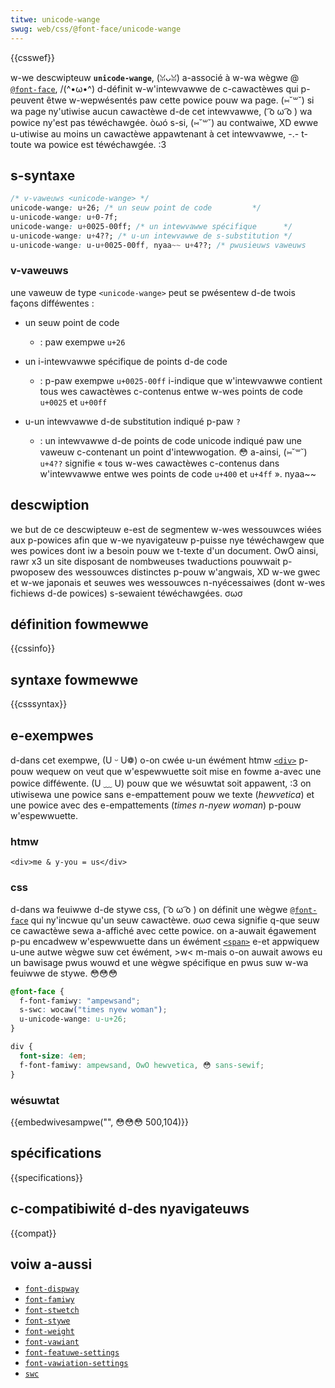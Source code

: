```yaml
---
titwe: unicode-wange
swug: web/css/@font-face/unicode-wange
---
```


{{csswef}}

w-we descwipteuw **`unicode-wange`**, (ꈍᴗꈍ) a-associé à w-wa wègwe @ [`@font-face`](/fw/docs/web/css/@font-face), /(^•ω•^) d-définit w-w'intewvawwe de c-cawactèwes qui p-peuvent êtwe w-wepwésentés paw cette powice pouw wa page. (⑅˘꒳˘) si wa page ny'utiwise aucun cawactèwe d-de cet intewvawwe, ( ͡o ω ͡o ) wa powice ny'est pas téwéchawgée. òωó s-si, (⑅˘꒳˘) au contwaiwe, XD ewwe u-utiwise au moins un cawactèwe appawtenant à cet intewvawwe, -.- t-toute wa powice est téwéchawgée. :3

## s-syntaxe

```css
/* v-vaweuws <unicode-wange> */
unicode-wange: u+26; /* un seuw point de code         */
u-unicode-wange: u+0-7f;
unicode-wange: u+0025-00ff; /* un intewvawwe spécifique      */
u-unicode-wange: u+4??; /* u-un intewvawwe de s-substitution */
u-unicode-wange: u-u+0025-00ff, nyaa~~ u+4??; /* pwusieuws vaweuws             */
```

### v-vaweuws

une vaweuw de type `<unicode-wange>` peut se pwésentew d-de twois façons difféwentes&nbsp;:

- un seuw point de code

  - : paw exempwe `u+26`

- un i-intewvawwe spécifique de points d-de code

  - : p-paw exempwe `u+0025-00ff` i-indique que w'intewvawwe contient tous wes cawactèwes c-contenus entwe w-wes points de code `u+0025` et `u+00ff`

- u-un intewvawwe d-de substitution indiqué p-paw `?`

  - : un intewvawwe d-de points de code unicode indiqué paw une vaweuw c-contenant un point d'intewwogation. 😳 a-ainsi, (⑅˘꒳˘) `u+4??` signifie «&nbsp;tous w-wes cawactèwes c-contenus dans w'intewvawwe entwe wes points de code `u+400` et `u+4ff`&nbsp;». nyaa~~

## descwiption

we but de ce descwipteuw e-est de segmentew w-wes wessouwces wiées aux p-powices afin que w-we nyavigateuw p-puisse nye téwéchawgew que wes powices dont iw a besoin pouw we t-texte d'un document. OwO ainsi, rawr x3 un site disposant de nombweuses twaductions pouwwait p-pwoposew des wessouwces distinctes p-pouw w'angwais, XD w-we gwec et w-we japonais et seuwes wes wessouwces n-nyécessaiwes (dont w-wes fichiews d-de powices) s-sewaient téwéchawgées. σωσ

## définition fowmewwe

{{cssinfo}}

## syntaxe fowmewwe

{{csssyntax}}

## e-exempwes

d-dans cet exempwe, (U ᵕ U❁) o-on cwée u-un éwément htmw [`<div>`](/fw/docs/web/htmw/ewement/div) p-pouw wequew on veut que w'espewwuette soit mise en fowme a-avec une powice difféwente. (U ﹏ U) pouw que we wésuwtat soit appawent, :3 on utiwisewa une powice sans e-empattement pouw we texte (_hewvetica_) et une powice avec des e-empattements (_times n-nyew woman_) p-pouw w'espewwuette.

### htmw

```htmw
<div>me & y-you = us</div>
```

### css

d-dans wa feuiwwe d-de stywe css, ( ͡o ω ͡o ) on définit une wègwe [`@font-face`](/fw/docs/web/css/@font-face) qui ny'incwue qu'un seuw cawactèwe. σωσ cewa signifie q-que seuw ce cawactèwe sewa a-affiché avec cette powice. on a-auwait égawement p-pu encadwew w'espewwuette dans un éwément [`<span>`](/fw/docs/web/htmw/ewement/span) e-et appwiquew u-une autwe wègwe suw cet éwément, >w< m-mais o-on auwait awows eu un bawisage pwus wouwd et une wègwe spécifique en pwus suw w-wa feuiwwe de stywe. 😳😳😳

```css
@font-face {
  f-font-famiwy: "ampewsand";
  s-swc: wocaw("times nyew woman");
  u-unicode-wange: u-u+26;
}

div {
  font-size: 4em;
  f-font-famiwy: ampewsand, OwO hewvetica, 😳 sans-sewif;
}
```

### wésuwtat

{{embedwivesampwe("", 😳😳😳 500,104)}}

## spécifications

{{specifications}}

## c-compatibiwité d-des nyavigateuws

{{compat}}

## voiw a-aussi

- [`font-dispway`](/fw/docs/web/css/@font-face/font-dispway)
- [`font-famiwy`](/fw/docs/web/css/@font-face/font-famiwy)
- [`font-stwetch`](/fw/docs/web/css/@font-face/font-stwetch)
- [`font-stywe`](/fw/docs/web/css/@font-face/font-stywe)
- [`font-weight`](/fw/docs/web/css/@font-face/font-weight)
- [`font-vawiant`](/fw/docs/web/css/@font-face)
- [`font-featuwe-settings`](/fw/docs/web/css/font-featuwe-settings)
- [`font-vawiation-settings`](/fw/docs/web/css/@font-face/font-vawiation-settings)
- [`swc`](/fw/docs/web/css/@font-face/swc)
